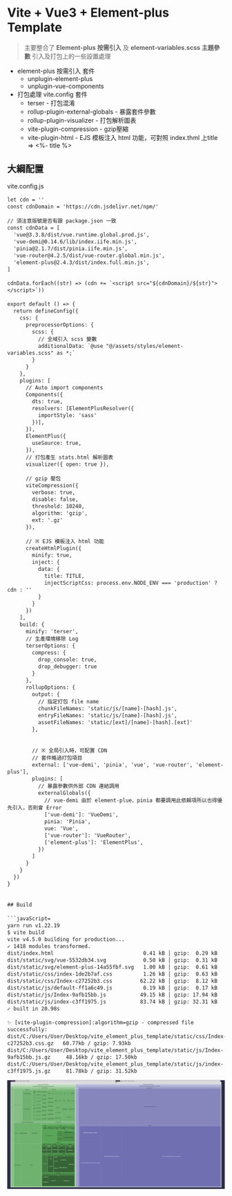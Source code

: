 # Vite + Vue3 + Element-plus Template

> 主要整合了 **Element-plus 按需引入** 及 **element-variables.scss 主題參數** 引入及打包上的一些設置處理

* element-plus 按需引入 套件
    - unplugin-element-plus
    - unplugin-vue-components
* 打包處理 vite.config 套件
    - terser - 打包混淆
    - rollup-plugin-external-globals - 暴露套件參數
    - rollup-plugin-visualizer - 打包解析圖表
    - vite-plugin-compression - gzip壓縮
    - vite-plugin-html - EJS 模板注入 html 功能，可對照 index.thml 上title => <%- title %>

## 大綱配置
vite.config.js
```javaScript=
let cdn = ''
const cdnDomain = 'https://cdn.jsdelivr.net/npm/'

// 須注意版號是否有跟 package.json 一致
const cdnData = [
  'vue@3.3.8/dist/vue.runtime.global.prod.js',
  'vue-demi@0.14.6/lib/index.iife.min.js',
  'pinia@2.1.7/dist/pinia.iife.min.js',
  'vue-router@4.2.5/dist/vue-router.global.min.js',
  'element-plus@2.4.3/dist/index.full.min.js',
]

cdnData.forEach((str) => (cdn += `<script src="${cdnDomain}/${str}"></script>`))

export default () => {
  return defineConfig({
    css: {
      preprocessorOptions: {
        scss: {
          // 全域引入 scss 變數
          additionalData: `@use "@/assets/styles/element-variables.scss" as *;`
        }
      }
    },
    plugins: [
      // Auto import components
      Components({
        dts: true,
        resolvers: [ElementPlusResolver({
          importStyle: 'sass'
        })],
      }),
      ElementPlus({
        useSource: true,
      }),
      // 打包產生 stats.html 解析圖表
      visualizer({ open: true }),

      // gzip 壓包
      viteCompression({
        verbose: true,
        disable: false,
        threshold: 10240,
        algorithm: 'gzip',
        ext: '.gz'
      }),

      // ※ EJS 模板注入 html 功能
      createHtmlPlugin({
        minify: true,
        inject: {
          data: {
            title: TITLE,
            injectScriptCss: process.env.NODE_ENV === 'production' ? cdn : ''
          }
        }
      })
    ],
    build: {
      minify: 'terser',
      // 生產環境移除 Log
      terserOptions: {
        compress: {
          drop_console: true,
          drop_debugger: true
        }
      },
      rollupOptions: {
        output: {
          // 指定打包 file name
          chunkFileNames: 'static/js/[name]-[hash].js',
          entryFileNames: 'static/js/[name]-[hash].js',
          assetFileNames: 'static/[ext]/[name]-[hash].[ext]'
        },
    

        // ※ 全局引入時，可配置 CDN
        // 套件略過打包項目
        external: ['vue-demi', 'pinia', 'vue', 'vue-router', 'element-plus'],
        plugins: [
          // 暴露參數供外部 CDN 連結調用
          externalGlobals({
            // vue-demi 由於 element-plue、pinia 都要調用此依賴項所以也得優先引入，否則會 Error
            ['vue-demi']: 'VueDemi',
            pinia: 'Pinia',
            vue: 'Vue',
            ['vue-router']: 'VueRouter',
            ['element-plus']: 'ElementPlus',
          })
        ]
      }
    }
  })
}


## Build

```javaScript=
yarn run v1.22.19
$ vite build
vite v4.5.0 building for production...
✓ 1418 modules transformed.
dist/index.html                             0.41 kB │ gzip:  0.29 kB
dist/static/svg/vue-5532db34.svg            0.50 kB │ gzip:  0.31 kB
dist/static/svg/element-plus-14a55fbf.svg   1.00 kB │ gzip:  0.61 kB
dist/static/css/index-1de2b7af.css          1.26 kB │ gzip:  0.63 kB
dist/static/css/Index-c27252b3.css         62.22 kB │ gzip:  8.12 kB
dist/static/js/default-ff1a6c49.js          0.19 kB │ gzip:  0.17 kB
dist/static/js/Index-9afb15bb.js           49.15 kB │ gzip: 17.94 kB
dist/static/js/index-c3ff1975.js           83.74 kB │ gzip: 32.31 kB
✓ built in 20.98s

✨ [vite-plugin-compression]:algorithm=gzip - compressed file successfully:
dist/C:/Users/User/Desktop/vite_element_plus_template/static/css/Index-c27252b3.css.gz   60.77kb / gzip: 7.93kb
dist/C:/Users/User/Desktop/vite_element_plus_template/static/js/Index-9afb15bb.js.gz     48.16kb / gzip: 17.50kb
dist/C:/Users/User/Desktop/vite_element_plus_template/static/js/index-c3ff1975.js.gz     81.78kb / gzip: 31.52kb
```

![stats.png](./public/stats.png)